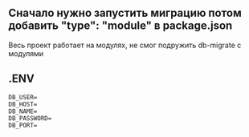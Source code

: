 ## Сначало нужно запустить миграцию потом добавить "type": "module" в package.json
Весь проект работает на модулях, не смог подружить db-migrate с модулями

## .ENV
```
DB_USER=
DB_HOST=
DB_NAME=
DB_PASSWORD=
DB_PORT=
```